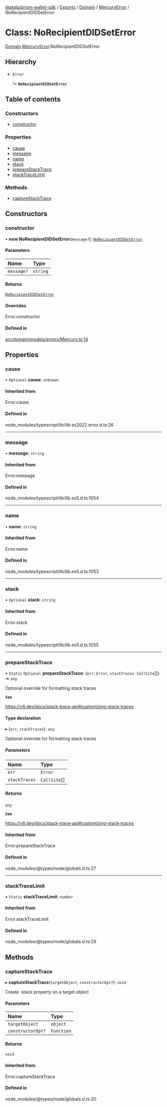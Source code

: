 [@atala/prism-wallet-sdk](../README.md) / [Exports](../modules.md) / [Domain](../modules/Domain.md) / [MercuryError](../modules/Domain.MercuryError.md) / NoRecipientDIDSetError

# Class: NoRecipientDIDSetError

[Domain](../modules/Domain.md).[MercuryError](../modules/Domain.MercuryError.md).NoRecipientDIDSetError

## Hierarchy

- `Error`

  ↳ **`NoRecipientDIDSetError`**

## Table of contents

### Constructors

- [constructor](Domain.MercuryError.NoRecipientDIDSetError.md#constructor)

### Properties

- [cause](Domain.MercuryError.NoRecipientDIDSetError.md#cause)
- [message](Domain.MercuryError.NoRecipientDIDSetError.md#message)
- [name](Domain.MercuryError.NoRecipientDIDSetError.md#name)
- [stack](Domain.MercuryError.NoRecipientDIDSetError.md#stack)
- [prepareStackTrace](Domain.MercuryError.NoRecipientDIDSetError.md#preparestacktrace)
- [stackTraceLimit](Domain.MercuryError.NoRecipientDIDSetError.md#stacktracelimit)

### Methods

- [captureStackTrace](Domain.MercuryError.NoRecipientDIDSetError.md#capturestacktrace)

## Constructors

### constructor

• **new NoRecipientDIDSetError**(`message?`): [`NoRecipientDIDSetError`](Domain.MercuryError.NoRecipientDIDSetError.md)

#### Parameters

| Name | Type |
| :------ | :------ |
| `message?` | `string` |

#### Returns

[`NoRecipientDIDSetError`](Domain.MercuryError.NoRecipientDIDSetError.md)

#### Overrides

Error.constructor

#### Defined in

[src/domain/models/errors/Mercury.ts:14](https://github.com/input-output-hk/atala-prism-wallet-sdk-ts/blob/47ec1c8/src/domain/models/errors/Mercury.ts#L14)

## Properties

### cause

• `Optional` **cause**: `unknown`

#### Inherited from

Error.cause

#### Defined in

node_modules/typescript/lib/lib.es2022.error.d.ts:26

___

### message

• **message**: `string`

#### Inherited from

Error.message

#### Defined in

node_modules/typescript/lib/lib.es5.d.ts:1054

___

### name

• **name**: `string`

#### Inherited from

Error.name

#### Defined in

node_modules/typescript/lib/lib.es5.d.ts:1053

___

### stack

• `Optional` **stack**: `string`

#### Inherited from

Error.stack

#### Defined in

node_modules/typescript/lib/lib.es5.d.ts:1055

___

### prepareStackTrace

▪ `Static` `Optional` **prepareStackTrace**: (`err`: `Error`, `stackTraces`: `CallSite`[]) => `any`

Optional override for formatting stack traces

**`See`**

https://v8.dev/docs/stack-trace-api#customizing-stack-traces

#### Type declaration

▸ (`err`, `stackTraces`): `any`

Optional override for formatting stack traces

##### Parameters

| Name | Type |
| :------ | :------ |
| `err` | `Error` |
| `stackTraces` | `CallSite`[] |

##### Returns

`any`

**`See`**

https://v8.dev/docs/stack-trace-api#customizing-stack-traces

#### Inherited from

Error.prepareStackTrace

#### Defined in

node_modules/@types/node/globals.d.ts:27

___

### stackTraceLimit

▪ `Static` **stackTraceLimit**: `number`

#### Inherited from

Error.stackTraceLimit

#### Defined in

node_modules/@types/node/globals.d.ts:29

## Methods

### captureStackTrace

▸ **captureStackTrace**(`targetObject`, `constructorOpt?`): `void`

Create .stack property on a target object

#### Parameters

| Name | Type |
| :------ | :------ |
| `targetObject` | `object` |
| `constructorOpt?` | `Function` |

#### Returns

`void`

#### Inherited from

Error.captureStackTrace

#### Defined in

node_modules/@types/node/globals.d.ts:20

